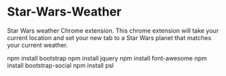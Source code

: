 # Star-Wars-Weather
Star Wars weather Chrome extension. This chrome extension will take your current location and set your new tab to a Star Wars planet that matches your current weather.


npm install bootstrap
npm install jquery
npm install font-awesome
npm install bootstrap-social
npm install psl